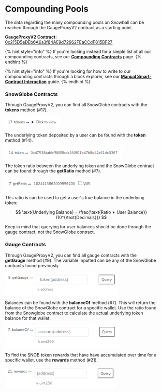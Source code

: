 # Compounding Pools

The data regarding the many compounding pools on Snowball can be reached through the GaugeProxyV2 contract as a starting point.

**GaugeProxyV2 Contract:** [0x215D5eDEb6A6a3f84AE9d72962FEaCCdF815BF27](https://snowtrace.io/address/0x215D5eDEb6A6a3f84AE9d72962FEaCCdF815BF27)

{% hint style="info" %}
If you're looking instead for a simple list of all our compounding contracts, see our [**Compounding Contracts**](../../resources/smart-contracts/compounding-contracts/) page.
{% endhint %}

{% hint style="info" %}
If you're looking for how to write to our compounding contracts through a block explorer, see our [**Manual Smart-Contract Interaction**](../../resources/guides/manual-contract-interaction.md) guide.
{% endhint %}

### SnowGlobe Contracts

Through GaugeProxyV2, you can find all SnowGlobe contracts with the **tokens** method (#17).

![](../../.gitbook/assets/Integrations0.png)

The underlying token deposited by a user can be found with the **token** method (#14).

![](../../.gitbook/assets/Integrations2.png)

The token ratio between the underlying token and the SnowGlobe contract can be found through the **getRatio** method (#7).

![](../../.gitbook/assets/Integrations3.png)

This ratio is can be used to get a user's true balance in the underlying token:

$$
\text{Underlying Balance} = \frac{\text{Ratio ∗ User Balance}} {10^{\text{Decimals}}}
$$

Keep in mind that querying for user balances should be done through the gauge contract, not the SnowGlobe contract.

### Gauge Contracts

Through GaugeProxyV2, you can find all gauge contracts with the **getGauge** method (#9). The variable inputted can be any of the SnowGlobe contracts found previously.

![](../../.gitbook/assets/Integrations1.png)

Balances can be found with the **balanceOf** method (#7). This will return the balance of the SnowGlobe contract for a specific wallet. Use the ratio found from the Snowglobe contract to calculate the actual underlying token balance for that wallet.

![](../../.gitbook/assets/Integrations4.png)

To find the SNOB token rewards that have have accumulated over time for a specific wallet, use the **rewards** method (#21).

![](../../.gitbook/assets/Integrations5.png)

